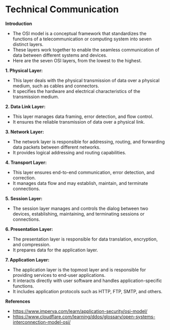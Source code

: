 # Technical Communication

**Introduction**
* The OSI model is a conceptual framework that standardizes the functions of a telecommunication or computing system into seven distinct layers. 
* These layers work together to enable the seamless communication of data between different systems and devices. 
* Here are the seven OSI layers, from the lowest to the highest.

**1. Physical Layer:** 
* This layer deals with the physical transmission of data over a physical medium, such as cables and connectors. 
* It specifies the hardware and electrical characteristics of the transmission medium.

**2. Data Link Layer:**
* This layer manages data framing, error detection, and flow control. 
* It ensures the reliable transmission of data over a physical link.

**3. Network Layer:**
* The network layer is responsible for addressing, routing, and forwarding data packets between different networks. 
* It provides logical addressing and routing capabilities.

**4. Transport Layer:** 
* This layer ensures end-to-end communication, error detection, and correction. 
* It manages data flow and may establish, maintain, and terminate connections.

**5. Session Layer:** 
* The session layer manages and controls the dialog between two devices, establishing, maintaining, and terminating sessions or connections.

**6. Presentation Layer:** 
* The presentation layer is responsible for data translation, encryption, and compression. 
* It prepares data for the application layer.

**7. Application Layer:**
* The application layer is the topmost layer and is responsible for providing services to end-user applications. 
* It interacts directly with user software and handles application-specific functions. 
* It includes application protocols such as HTTP, FTP, SMTP, and others.

**References**
* https://www.imperva.com/learn/application-security/osi-model/
* https://www.cloudflare.com/learning/ddos/glossary/open-systems-interconnection-model-osi/
